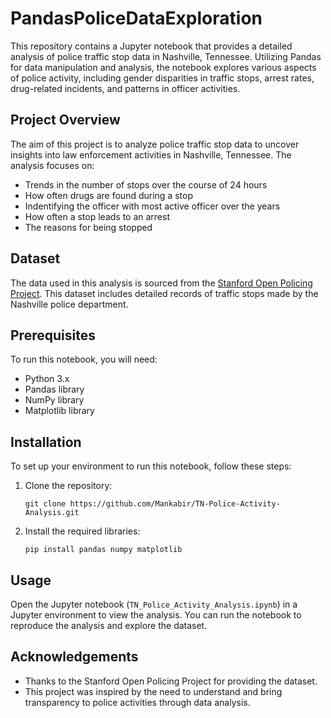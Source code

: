 # PandasPoliceDataExploration

This repository contains a Jupyter notebook that provides a detailed analysis of police traffic stop data in Nashville, Tennessee. Utilizing Pandas for data manipulation and analysis, the notebook explores various aspects of police activity, including gender disparities in traffic stops, arrest rates, drug-related incidents, and patterns in officer activities.

## Project Overview

The aim of this project is to analyze police traffic stop data to uncover insights into law enforcement activities in Nashville, Tennessee. The analysis focuses on:
- Trends in the number of stops over the course of 24 hours
- How often drugs are found during a stop
- Indentifying the officer with most active officer over the years
- How often a stop leads to an arrest
- The reasons for being stopped

## Dataset

The data used in this analysis is sourced from the [Stanford Open Policing Project](https://openpolicing.stanford.edu/data/). This dataset includes detailed records of traffic stops made by the Nashville police department.

## Prerequisites

To run this notebook, you will need:
- Python 3.x
- Pandas library
- NumPy library
- Matplotlib library

## Installation

To set up your environment to run this notebook, follow these steps:

1. Clone the repository:
   ```
   git clone https://github.com/Mankabir/TN-Police-Activity-Analysis.git
   ```
2. Install the required libraries:
   ```
   pip install pandas numpy matplotlib
   ```

## Usage

Open the Jupyter notebook (`TN_Police_Activity_Analysis.ipynb`) in a Jupyter environment to view the analysis. You can run the notebook to reproduce the analysis and explore the dataset.

## Acknowledgements

- Thanks to the Stanford Open Policing Project for providing the dataset.
- This project was inspired by the need to understand and bring transparency to police activities through data analysis.
